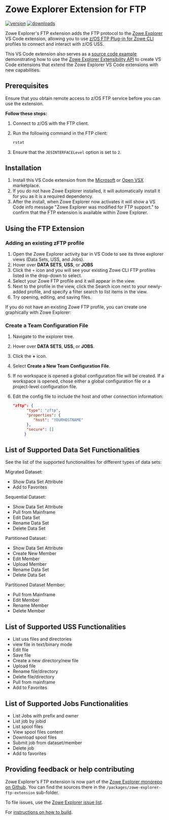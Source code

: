 # Zowe Explorer Extension for FTP

[![version](https://img.shields.io/visual-studio-marketplace/v/Zowe.zowe-explorer-ftp-extension.svg)](https://img.shields.io/visual-studio-marketplace/v/Zowe.zowe-explorer-ftp-extension.svg)
[![downloads](https://img.shields.io/visual-studio-marketplace/d/Zowe.zowe-explorer-ftp-extension.svg)](https://img.shields.io/visual-studio-marketplace/d/Zowe.zowe-explorer-ftp-extension.svg)

Zowe Explorer's FTP extension adds the FTP protocol to the [Zowe Explorer](https://github.com/zowe/zowe-explorer-vscode) VS Code extension, allowing you to use [z/OS FTP Plug-in for Zowe CLI](https://github.com/zowe/zowe-cli-ftp-plugin) profiles to connect and interact with z/OS USS.

This VS Code extension also serves as a [source code example](https://github.com/zowe/zowe-explorer-vscode/tree/main/packages/zowe-explorer-ftp-extension) demonstrating how to use the [Zowe Explorer Extensibility API](https://github.com/zowe/zowe-explorer-vscode/tree/main/packages/zowe-explorer-api) to create VS Code extensions that extend the Zowe Explorer VS Code extensions with new capabilities.

## Prerequisites

Ensure that you obtain remote access to z/OS FTP service before you can use the extension.

**Follow these steps:**

1. Connect to z/OS with the FTP client.
1. Run the following command in the FTP client:

   ```bash
   rstat
   ```

1. Ensure that the `JESINTERFACELevel` option is set to `2`.

## Installation

1. Install this VS Code extension from the [Microsoft](https://marketplace.visualstudio.com/items?itemName=Zowe.zowe-explorer-ftp-extension) or [Open VSX](https://open-vsx.org/extension/Zowe/zowe-explorer-ftp-extension) marketplace.
1. If you do not have Zowe Explorer installed, it will automatically install it for you as it is a required dependency.
1. After the install, when Zowe Explorer now activates it will show a VS Code info message "Zowe Explorer was modified for FTP support." to confirm that the FTP extension is available within Zowe Explorer.

## Using the FTP Extension

### Adding an existing zFTP profile

1. Open the Zowe Explorer activity bar in VS Code to see its three explorer views (Data Sets, USS, and Jobs).
1. Hover over **DATA SETS**, **USS**, or **JOBS**
1. Click the `+` icon and you will see your existing Zowe CLI FTP profiles listed in the drop-down to select.
1. Select your Zowe FTP profile and it will appear in the view.
1. Next to the profile in the view, click the Search icon next to your newly-added profile, and specify a filter search to list items in the view.
1. Try opening, editing, and saving files.

If you do not have an existing Zowe FTP profile, you can create one graphically with Zowe Explorer:

### Create a Team Configuration File

1. Navigate to the explorer tree.
1. Hover over **DATA SETS**, **USS**, or **JOBS**.
1. Click the **+** icon.
1. Select **Create a New Team Configuration File**.
1. If no workspace is opened a global configuration file will be created. If a workspace is opened, chose either a global configuration file or a project-level configuration file.
1. Edit the config file to include the host and other connection information:

   ```json
   "zftp": {
         "type": "zftp",
         "properties": {
            "host": "YOURHOSTNAME"
         },
         "secure": []
        }
   ```

## List of Supported Data Set Functionalities

See the list of the supported functionalities for different types of data sets:

Migrated Dataset:

- Show Data Set Attribute
- Add to Favorites

Sequential Dataset:

- Show Data Set Attribute
- Pull from Mainframe
- Edit Data Set
- Rename Data Set
- Delete Data Set

Partitioned Dataset:

- Show Data Set Attribute
- Create New Member
- Edit Member
- Upload Member
- Rename Data Set
- Delete Data Set

Partitioned Dataset Member:

- Pull from Mainframe
- Edit Member
- Rename Member
- Delete Member

## List of Supported USS Functionalities

- List uss files and directories
- view file in text/binary mode
- Edit file
- Save file
- Create a new directory/new file
- Upload file
- Rename file/directory
- Delete file/directory
- Pull from mainframe
- Add to Favorites

## List of Supported Jobs Functionalities

- List Jobs with prefix and owner
- List job by jobid
- List spool files
- View spool files content
- Download spool files
- Submit job from dataset/member
- Delete job
- Add to favorites

## Providing feedback or help contributing

Zowe Explorer's FTP extension is now part of the [Zowe Explorer monorepo on Github](https://github.com/zowe/zowe-explorer-vscode). You can find the sources there in the `/packages/zowe-explorer-ftp-extension` sub-folder.

To file issues, use the [Zowe Explorer issue list](https://github.com/zowe/zowe-explorer-vscode/issues).

For [instructions on how to build](https://github.com/zowe/zowe-explorer-vscode#build-locally).
